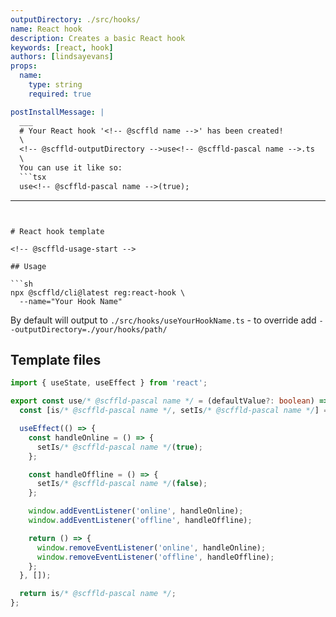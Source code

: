 ```yaml
---
outputDirectory: ./src/hooks/
name: React hook
description: Creates a basic React hook
keywords: [react, hook]
authors: [lindsayevans]
props:
  name:
    type: string
    required: true

postInstallMessage: |
  ___
  # Your React hook '<!-- @scffld name -->' has been created!
  \
  <!-- @scffld-outputDirectory -->use<!-- @scffld-pascal name -->.ts
  \
  You can use it like so:
  ```tsx
  use<!-- @scffld-pascal name -->(true);
  ```
---
```


# React hook template

<!-- @scffld-usage-start -->

## Usage

```sh
npx @scffld/cli@latest reg:react-hook \
  --name="Your Hook Name"
```

By default will output to `./src/hooks/useYourHookName.ts` - to override add `--outputDirectory=./your/hooks/path/`

<!-- @scffld-usage-end -->

## Template files

<!-- prettier-ignore-start -->

```ts { filename: 'use${ @scffld-pascal name }.ts' }
import { useState, useEffect } from 'react';

export const use/* @scffld-pascal name */ = (defaultValue?: boolean) => {
  const [is/* @scffld-pascal name */, setIs/* @scffld-pascal name */] = useState(defaultValue);

  useEffect(() => {
    const handleOnline = () => {
      setIs/* @scffld-pascal name */(true);
    };

    const handleOffline = () => {
      setIs/* @scffld-pascal name */(false);
    };

    window.addEventListener('online', handleOnline);
    window.addEventListener('offline', handleOffline);

    return () => {
      window.removeEventListener('online', handleOnline);
      window.removeEventListener('offline', handleOffline);
    };
  }, []);

  return is/* @scffld-pascal name */;
};

```
<!-- prettier-ignore-end -->
